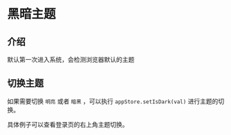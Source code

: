 # 黑暗主题

## 介绍

默认第一次进入系统，会检测浏览器默认的主题

## 切换主题

如果需要切换 `明亮` 或者 `暗黑` ，可以执行 `appStore.setIsDark(val)` 进行主题的切换。

具体例子可以查看登录页的右上角主题切换。
